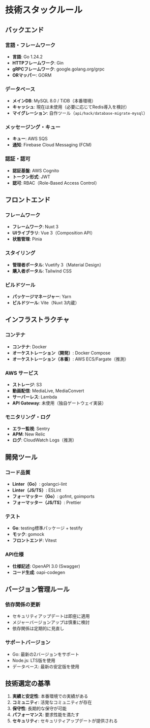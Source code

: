 # 技術スタックルール

## バックエンド

### 言語・フレームワーク
- **言語**: Go 1.24.2
- **HTTPフレームワーク**: Gin
- **gRPCフレームワーク**: google.golang.org/grpc
- **ORマッパー**: GORM

### データベース
- **メインDB**: MySQL 8.0 / TiDB（本番環境）
- **キャッシュ**: 現在は未使用（必要に応じてRedis導入を検討）
- **マイグレーション**: 自作ツール（`api/hack/database-migrate-mysql`）

### メッセージング・キュー
- **キュー**: AWS SQS
- **通知**: Firebase Cloud Messaging (FCM)

### 認証・認可
- **認証基盤**: AWS Cognito
- **トークン形式**: JWT
- **認可**: RBAC（Role-Based Access Control）

## フロントエンド

### フレームワーク
- **フレームワーク**: Nuxt 3
- **UIライブラリ**: Vue 3（Composition API）
- **状態管理**: Pinia

### スタイリング
- **管理者ポータル**: Vuetify 3（Material Design）
- **購入者ポータル**: Tailwind CSS

### ビルドツール
- **パッケージマネージャー**: Yarn
- **ビルドツール**: Vite（Nuxt 3内蔵）

## インフラストラクチャ

### コンテナ
- **コンテナ**: Docker
- **オーケストレーション（開発）**: Docker Compose
- **オーケストレーション（本番）**: AWS ECS/Fargate（推測）

### AWS サービス
- **ストレージ**: S3
- **動画配信**: MediaLive, MediaConvert
- **サーバーレス**: Lambda
- **API Gateway**: 未使用（独自ゲートウェイ実装）

### モニタリング・ログ
- **エラー監視**: Sentry
- **APM**: New Relic
- **ログ**: CloudWatch Logs（推測）

## 開発ツール

### コード品質
- **Linter（Go）**: golangci-lint
- **Linter（JS/TS）**: ESLint
- **フォーマッター（Go）**: gofmt, goimports
- **フォーマッター（JS/TS）**: Prettier

### テスト
- **Go**: testing標準パッケージ + testify
- **モック**: gomock
- **フロントエンド**: Vitest

### API仕様
- **仕様記述**: OpenAPI 3.0 (Swagger)
- **コード生成**: oapi-codegen

## バージョン管理ルール

### 依存関係の更新
- セキュリティアップデートは即座に適用
- メジャーバージョンアップは慎重に検討
- 依存関係は定期的に見直し

### サポートバージョン
- Go: 最新の2バージョンをサポート
- Node.js: LTS版を使用
- データベース: 最新の安定版を使用

## 技術選定の基準

1. **実績と安定性**: 本番環境での実績がある
2. **コミュニティ**: 活発なコミュニティが存在
3. **保守性**: 長期的な保守が可能
4. **パフォーマンス**: 要求性能を満たす
5. **セキュリティ**: セキュリティアップデートが提供される
